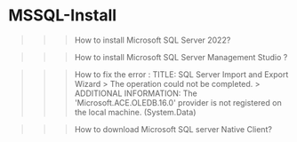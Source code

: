 # MSSQL-Install

>>> How to install Microsoft SQL Server 2022? 


>>> How to install Microsoft SQL Server Management Studio ?


>>> How to fix the error : TITLE: SQL Server Import and Export Wizard > The operation could not be completed. > ADDITIONAL INFORMATION: The 'Microsoft.ACE.OLEDB.16.0' provider is not registered on the local machine. (System.Data)


>>> How to download Microsoft SQL server Native Client? 
